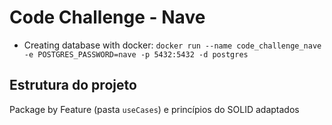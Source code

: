 # Code Challenge - Nave

* Creating database with docker: `docker run --name code_challenge_nave -e POSTGRES_PASSWORD=nave -p 5432:5432 -d postgres`

## Estrutura do projeto

Package by Feature (pasta `useCases`) e princípios do SOLID adaptados
